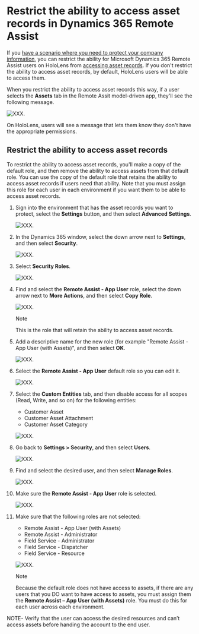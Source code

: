 
# Restrict the ability to access asset records in Dynamics 365 Remote Assist

If you [have a scenario where you need to protect your company information](restricted-mode-overview.md), you can restrict the ability for Microsoft Dynamics 365 Remote Assist users on HoloLens from [accessing asset records](asset-capture-overview.md). If you don't restrict the ability to access asset records, by default, HoloLens users will be able to access them. 

When you restrict the ability to access asset records this way, if a user selects the **Assets** tab in the Remote Assit model-driven app, they'll see the following message.

 ![XXX.](media/restricted-mode-assets-model-driven-app.jpg "XXX")

On HoloLens, users will see a message that lets them know they don't have the appropriate permissions. 

## Restrict the ability to access asset records

To restrict the ability to access asset records, you'll make a copy of the default role, and then remove the ability to access assets from that default role. You can use the copy of the default role that retains the ability to access asset records if users need that ability. Note that you must assign this role for each user in each environment if you want them to be able to access asset records. 

1. Sign into the environment that has the asset records you want to protect, select the **Settings** button, and then select **Advanced Settings**.

    ![XXX.](media/restricted-mode-assets-advanced-settings.jpg "XXX")

2. In the Dynamics 365 window, select the down arrow next to **Settings**, and then select **Security**.

     ![XXX.](media/restricted-mode-assets-security.jpg "XXX")

3. Select **Security Roles**.

     ![XXX.](media/restricted-mode-assets-security-roles.jpg "XXX")

4. Find and select the **Remote Assist - App User** role, select the down arrow next to **More Actions**, and then select **Copy Role**.

     ![XXX.](media/restricted-mode-assets-copy-role.jpg "XXX")
    
    > [!NOTE]
    > This is the role that will retain the ability to access asset records.

5. Add a descriptive name for the new role (for example "Remote Assist - App User (with Assets)", and then select **OK**.

     ![XXX.](media/restricted-mode-assets-describe-new-role.jpg "XXX")

6. Select the **Remote Assist - App User** default role so you can edit it. 

     ![XXX.](media/restricted-mode-assets-select-default-role.jpg "XXX")

7. Select the **Custom Entities** tab, and then disable access for all scopes (Read, Write, and so on) for the following entities:

    - Customer Asset
    - Customer Asset Attachment
    - Customer Asset Category

     ![XXX.](media/restricted-mode-assets-custom-entities.jpg "XXX")

8. Go back to **Settings > Security**, and then select **Users**.

     ![XXX.](media/restricted-mode-assets-users.jpg "XXX")

9. Find and select the desired user, and then select **Manage Roles**.

     ![XXX.](media/restricted-mode-assets-manage-roles.jpg "XXX")

10. Make sure the **Remote Assist - App User** role is selected.

     ![XXX.](media/restricted-mode-assets-selected-role.jpg "XXX")

11. Make sure that the following roles are not selected:

    - Remote Assist - App User (with Assets)
    - Remote Assist - Administrator
    - Field Service - Administrator
    - Field Service - Dispatcher
    - Field Service - Resource

     ![XXX.](media/restricted-mode-assets-cleared-roles.jpg "XXX")

    > [!NOTE]
    > Because the default role does not have access to assets, if there are any users that you DO want to have access to assets, you must assign them the **Remote Assist – App User (with Assets)** role. You must do this for each user across each environment.

    

NOTE- Verify that the user can access the desired resources and can’t access assets before handing the account to the end user.
